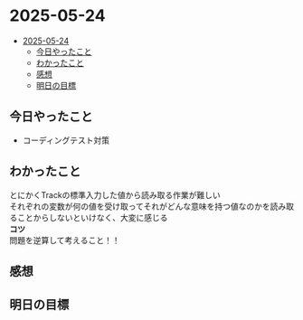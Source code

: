 # 2025-05-24
- [2025-05-24](#2025-05-24)
  - [今日やったこと](#今日やったこと)
  - [わかったこと](#わかったこと)
  - [感想](#感想)
  - [明日の目標](#明日の目標)
## 今日やったこと  
- コーディングテスト対策
## わかったこと  
とにかくTrackの標準入力した値から読み取る作業が難しい  
それぞれの変数が何の値を受け取ってそれがどんな意味を持つ値なのかを読み取ることからしないといけなく、大変に感じる  
<b>コツ</b>  
問題を逆算して考えること！！  

## 感想  

## 明日の目標  
